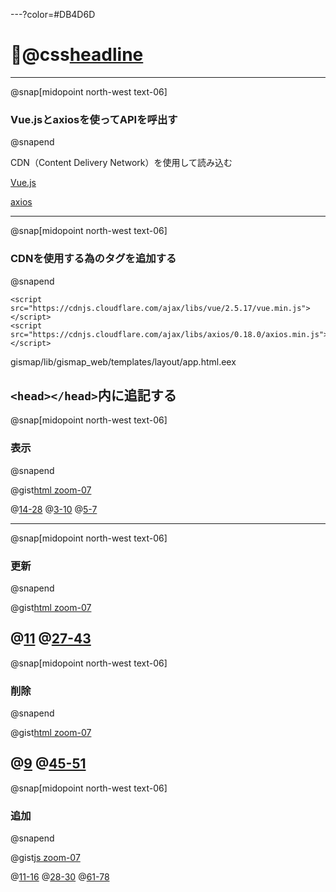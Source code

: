 ---?color=#DB4D6D
# @css[headline](内部APIの取得)

---
@snap[midopoint north-west text-06]
### Vue.jsとaxiosを使ってAPIを呼出す
@snapend

CDN（Content Delivery Network）を使用して読み込む

[Vue.js](https://jp.vuejs.org/index.html)

[axios](https://github.com/axios/axios#axios)

---
@snap[midopoint north-west text-06]
### CDNを使用する為のタグを追加する
@snapend
```
<script src="https://cdnjs.cloudflare.com/ajax/libs/vue/2.5.17/vue.min.js"></script>
<script src="https://cdnjs.cloudflare.com/ajax/libs/axios/0.18.0/axios.min.js"></script>
```

gismap/lib/gismap_web/templates/layout/app.html.eex

`<head></head>`内に追記する
---
@snap[midopoint north-west text-06]
### 表示
@snapend

@gist[html zoom-07](Yoosuke/04c2374ec84b1248cc7a5d12d67725e4)

@[14-28](Vue側を作成し、axiosでデータ取得をします)
@[3-10](テーブルの中にinputフォームを作ります)
@[5-7](v-modelを使ってelのデータに入ってる内容を取得します)

---
@snap[midopoint north-west text-06]
### 更新
@snapend

@gist[html zoom-07](Yoosuke/05fe11928f2da1c59e257a70ab687b02)

@[11](v-on:click="onUpdate"を追加します)
@[27-43](更新処理のmethodを追加します。)
---
@snap[midopoint north-west text-06]
### 削除
@snapend

@gist[html zoom-07](Yoosuke/f3c6a68dd8625d879f9856c6b584bc2e)

@[9](削除ボタンを追加します)
@[45-51](削除の処理を追加します。awaitは、削除完了前に読み取られないように同期処理するために記述します)
---
@snap[midopoint north-west text-06]
### 追加
@snapend

@gist[js zoom-07](Yoosuke/736ca3d9b93cceb22f6b2754b9eaec0f)

@[11-16](追加するエリアを追加します)
@[28-30](新しくデータを取得するdata部分を追加します)
@[61-78](追加の処理を記述します)

